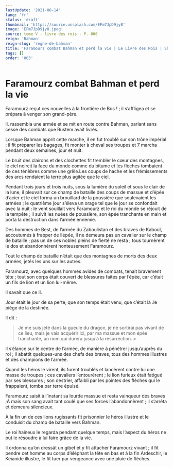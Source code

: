 ```yaml
---
lastUpdate: '2021-08-14'
lang: 'fr'
status: 'draft'
thumbnail: 'https://source.unsplash.com/EFm7JpD9jy8'
image: 'EFm7JpD9jy8.jpeg'
source: tome V - livre des rois - P. 006
reign: 'Bahman'
reign-slug: 'regne-de-bahman'
title: 'Faramourz combat Bahman et perd la vie | Le Livre des Rois | Shâhnâmeh'
tags: []
order: '003'
---
```


<!-- LTeX: language=fr -->

# Faramourz combat Bahman et perd la vie

Faramourz reçut ces nouvelles à la frontière de Bos ! ; il s’affligea et se prépara à venger son grand-père.

Il. rassembla une armée et se mit en route contre Bahman, parlant sans cesse des combats que Rustem avait livrés.

Lorsque Bahman apprit cette marche, il en fut troublé sur son trône impérial ; il fit préparer les bagages, fit monter à cheval ses troupes et 7 marcha pendant deux semaines, jour et nuit.

Le bruit des clairons et des clochettes fit trembler le cœur des montagnes, le ciel noircit la face du monde comme du bitume et les flèches tombaient de ces ténèbres comme une grêle.Les coups de hache et les frémissements des arcs rendaient la terre plus agitée que le ciel.

Pendant trois jours et trois nuits, sous la lumière du soleil et sous le clair de la lune, il pleuvait sur ce champ de bataille des coups de massue et d’épée d’acier et le ciel forma un brouillard de la poussière que soulevaient les armées ; le quatrième jour s’éleva un orage tel que le jour se confondait avec la nuit : le vent souillait vers Faramourz et le roi du monde se réjouit de la tempête ; il suivit les nuées de poussière, son épée tranchante en main et porta la destruction dans l’armée ennemie.

Des hommes de Best, de l’armée du Zaboulistan et des braves de Kaboul, accoutumés à frapper de llépée, il ne demeura pas un cavalier sur le champ de bataille ; pas un de ces nobles pleins de fierté ne resta ; tous tournèrent le dos et abandonnèrent honteusement Faramourz.

Tout le champ de bataille n’était que des montagnes de morts des deux armées, jetés les uns sur les autres.

Faramourz, avec quelques hommes avides de combats, tenait bravement tête ; tout son corps était couvert de blessures faites par l’épée, car c’était un fils de lion et un lion lui-même.

Il savait que ce il.

Jour était le jour de sa perte, que son temps était venu, que c’était là .le piège de la destinée.

Il dit :

> Je me suis jeté dans la gueule du dragon, je ne sortirai pas vivant de ce lieu, mais je vais acquérir ici, par ma massue et mon épée tranchante, un nom qui durera jusqu’à la résurrection. »

Il s’élance sur le centre de l’armée, de manière à pénétrer jusqu’auprès du roi ; il abattit quelques-uns des chefs des braves, tous des hommes illustres et des champions de l’armée.

Quand les héros le virent, ils furent troublés et lancèrent contre lui une masse de troupes ; ces cavaliers l’entourèrent ; le lion furieux était fatigué par ses blessures ; son destrier, affaibli par les pointes des flèches qui le frappaient, tomba par terre épuisé.

Faramourz saisit à l’instant sa lourde massue et resta vainqueur des braves ;À mais son sang avait tant coulé que ses forces l’abandonnèrent ; il s’arrêta et demeura silencieux.

À la fin un de ces lions rugissants fit prisonnier le héros illustre et le conduisit du champ de bataille vers Bahman.

Le roi haineux le regarda pendant quelque temps, mais l’aspect du héros ne put le résoudre à lui faire grâce de la vie.

Il ordonna qu’on dressât un gibet et y fit attacher Faramourz vivant ; il fit pendre cet homme au corps d’éléphant la tête en bas et à la fin Ardeschir, le Keïanide illustre, le fit tuer par vengeance avec une pluie de flèches.
